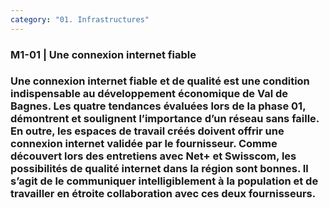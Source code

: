 ```yaml
---
category: "01. Infrastructures"
---
```


<h3>M1-01 | Une connexion internet fiable</h3>

<h3>Une connexion internet fiable et de qualité est une condition indispensable au développement économique de Val de Bagnes. Les quatre tendances évaluées lors de la phase 01, démontrent et soulignent l’importance d’un réseau sans faille. En outre, les espaces de travail créés doivent offrir une connexion internet validée par le fournisseur. Comme découvert lors des entretiens avec Net+ et Swisscom, les possibilités de qualité internet dans la région sont bonnes. Il s’agit de le communiquer intelligiblement à la population et de travailler en étroite collaboration avec ces deux fournisseurs.</h3>
